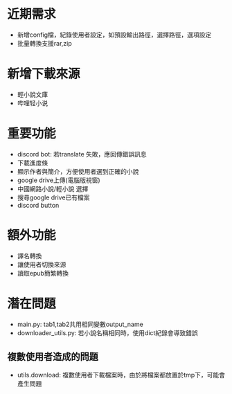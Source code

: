 # 近期需求
  * 新增config檔，紀錄使用者設定，如預設輸出路徑，選擇路徑，選項設定
  * 批量轉換支援rar,zip
  
# 新增下載來源
  * 輕小說文庫
  * 哔哩轻小说

# 重要功能
  * discord bot: 若translate 失敗，應回傳錯誤訊息
  * 下載進度條
  * 顯示作者與簡介，方便使用者選到正確的小說
  * google drive上傳(電腦版視窗)
  * 中國網路小說/輕小說 選擇
  * 搜尋google drive已有檔案
  * discord button

# 額外功能
  * 譯名轉換
  * 讓使用者切換來源
  * 讀取epub簡繁轉換

# 潛在問題
  * main.py: tab1,tab2共用相同變數output_name
  * downloader_utils.py: 若小說名稱相同時，使用dict紀錄會導致錯誤
## 複數使用者造成的問題
  * utils.download: 複數使用者下載檔案時，由於將檔案都放置於tmp下，可能會產生問題
